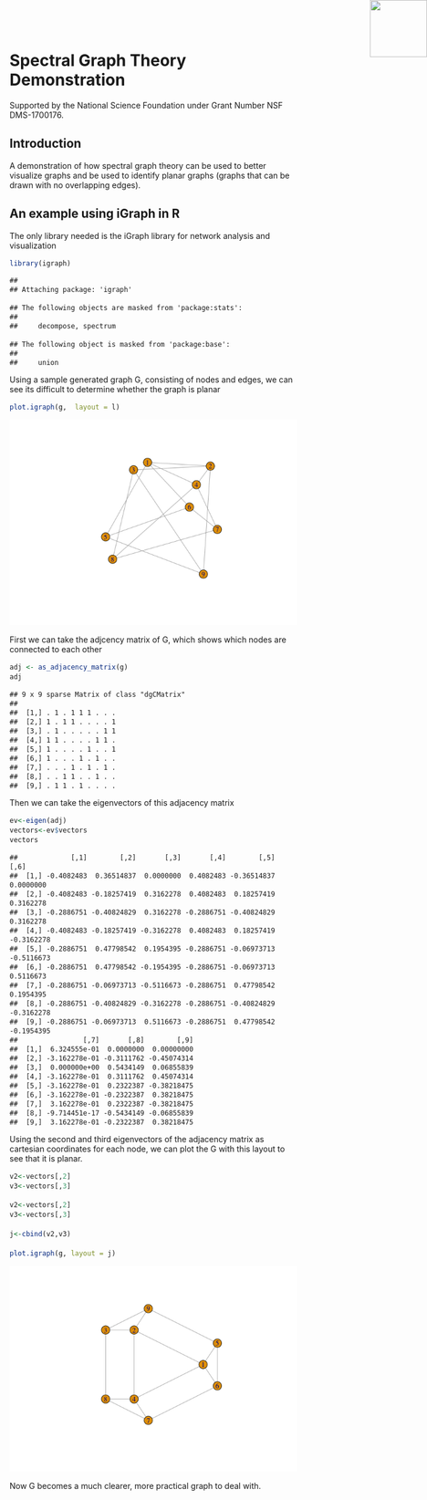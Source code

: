 Spectral Graph Theory Demonstration
================







<img src="nsf.png" style="position:absolute;top:0px;right:0px;" width="100" height="100" />
Supported by the National Science Foundation under Grant Number NSF
DMS-1700176.

## Introduction

A demonstration of how spectral graph theory can be used to better
visualize graphs and be used to identify planar graphs (graphs that can
be drawn with no overlapping edges).

## An example using iGraph in R

The only library needed is the iGraph library for network analysis and
visualization

``` r
library(igraph)
```

    ## 
    ## Attaching package: 'igraph'

    ## The following objects are masked from 'package:stats':
    ## 
    ##     decompose, spectrum

    ## The following object is masked from 'package:base':
    ## 
    ##     union

Using a sample generated graph G, consisting of nodes and edges, we can
see its difficult to determine whether the graph is planar

``` r
plot.igraph(g,  layout = l)
```

![](spectral_graph_files/figure-gfm/plot%20graph-1.png)<!-- -->

First we can take the adjcency matrix of G, which shows which nodes are
connected to each other

``` r
adj <- as_adjacency_matrix(g)
adj
```

    ## 9 x 9 sparse Matrix of class "dgCMatrix"
    ##                        
    ##  [1,] . 1 . 1 1 1 . . .
    ##  [2,] 1 . 1 1 . . . . 1
    ##  [3,] . 1 . . . . . 1 1
    ##  [4,] 1 1 . . . . 1 1 .
    ##  [5,] 1 . . . . 1 . . 1
    ##  [6,] 1 . . . 1 . 1 . .
    ##  [7,] . . . 1 . 1 . 1 .
    ##  [8,] . . 1 1 . . 1 . .
    ##  [9,] . 1 1 . 1 . . . .

Then we can take the eigenvectors of this adjacency matrix

``` r
ev<-eigen(adj)
vectors<-ev$vectors
vectors
```

    ##             [,1]        [,2]       [,3]       [,4]        [,5]       [,6]
    ##  [1,] -0.4082483  0.36514837  0.0000000  0.4082483 -0.36514837  0.0000000
    ##  [2,] -0.4082483 -0.18257419  0.3162278  0.4082483  0.18257419  0.3162278
    ##  [3,] -0.2886751 -0.40824829  0.3162278 -0.2886751 -0.40824829  0.3162278
    ##  [4,] -0.4082483 -0.18257419 -0.3162278  0.4082483  0.18257419 -0.3162278
    ##  [5,] -0.2886751  0.47798542  0.1954395 -0.2886751 -0.06973713 -0.5116673
    ##  [6,] -0.2886751  0.47798542 -0.1954395 -0.2886751 -0.06973713  0.5116673
    ##  [7,] -0.2886751 -0.06973713 -0.5116673 -0.2886751  0.47798542  0.1954395
    ##  [8,] -0.2886751 -0.40824829 -0.3162278 -0.2886751 -0.40824829 -0.3162278
    ##  [9,] -0.2886751 -0.06973713  0.5116673 -0.2886751  0.47798542 -0.1954395
    ##                [,7]       [,8]        [,9]
    ##  [1,]  6.324555e-01  0.0000000  0.00000000
    ##  [2,] -3.162278e-01 -0.3111762 -0.45074314
    ##  [3,]  0.000000e+00  0.5434149  0.06855839
    ##  [4,] -3.162278e-01  0.3111762  0.45074314
    ##  [5,] -3.162278e-01  0.2322387 -0.38218475
    ##  [6,] -3.162278e-01 -0.2322387  0.38218475
    ##  [7,]  3.162278e-01  0.2322387 -0.38218475
    ##  [8,] -9.714451e-17 -0.5434149 -0.06855839
    ##  [9,]  3.162278e-01 -0.2322387  0.38218475

Using the second and third eigenvectors of the adjacency matrix as
cartesian coordinates for each node, we can plot the G with this layout
to see that it is planar.

``` r
v2<-vectors[,2]
v3<-vectors[,3]

v2<-vectors[,2]
v3<-vectors[,3]

j<-cbind(v2,v3)

plot.igraph(g, layout = j)
```

![](spectral_graph_files/figure-gfm/spectral_drawing-1.png)<!-- -->

Now G becomes a much clearer, more practical graph to deal with.
